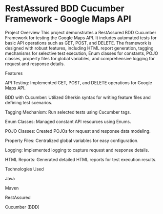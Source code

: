 # RestAssured BDD Cucumber Framework - Google Maps API
Project Overview
This project demonstrates a RestAssured BDD Cucumber Framework for testing the Google Maps API. It includes automated tests for basic API operations such as GET, POST, and DELETE. The framework is designed with robust features, including HTML report generation, tagging mechanisms for selective test execution, Enum classes for constants, POJO classes, property files for global variables, and comprehensive logging for request and response details.

Features

API Testing: Implemented GET, POST, and DELETE operations for Google Maps API.

BDD with Cucumber: Utilized Gherkin syntax for writing feature files and defining test scenarios.

Tagging Mechanism: Run selected tests using Cucumber tags.

Enum Classes: Managed constant API resources using Enums.

POJO Classes: Created POJOs for request and response data modeling.

Property Files: Centralized global variables for easy configuration.

Logging: Implemented logging to capture request and response details.

HTML Reports: Generated detailed HTML reports for test execution results.

Technologies Used

Java

Maven

RestAssured

Cucumber (BDD)
